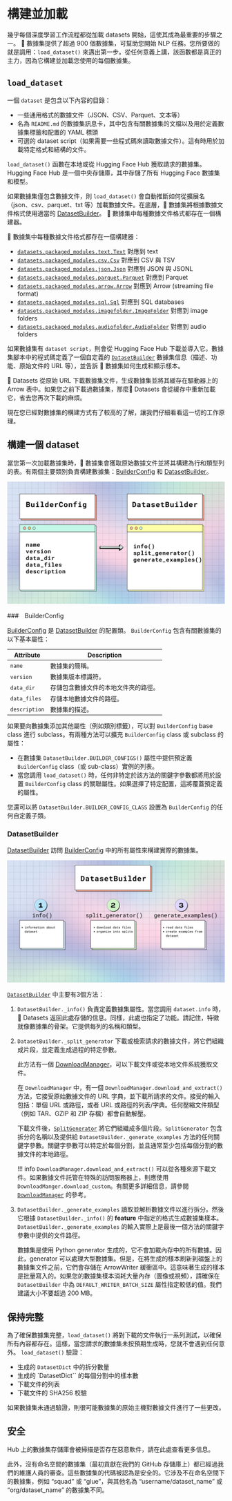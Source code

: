 # 構建並加載

幾乎每個深度學習工作流程都從加載 datasets 開始，這使其成為最重要的步驟之一。 🤗 數據集提供了超過 900 個數據集，可幫助您開始 NLP 任務。您所要做的就是調用：`load_dataset()` 來邁出第一步。從任何意義上講，該函數都是真正的主力，因為它構建並加載您使用的每個數據集。

## `load_dataset`

一個 `dataset` 是包含以下內容的目錄：

- 一些通用格式的數據文件（JSON、CSV、Parquet、文本等）
- 名為 `README.md` 的數據集訊息卡，其中包含有關數據集的文檔以及用於定義數據集標籤和配置的 YAML 標頭
- 可選的 dataset script（如果需要一些程式碼來讀取數據文件）。這有時用於加載特定格式和結構的文件。

`load_dataset()` 函數在本地或從 Hugging Face Hub 獲取請求的數據集。Hugging Face Hub 是一個中央存儲庫，其中存儲了所有 Hugging Face 數據集和模型。

如果數據集僅包含數據文件，則 `load_dataset()` 會自動推斷如何從擴展名（json、csv、parquet、txt 等）加載數據文件。在底層，🤗 數據集將根據數據文件格式使用適當的 [DatasetBuilder](https://huggingface.co/docs/datasets/v2.14.1/en/package_reference/builder_classes#datasets.DatasetBuilder)。 🤗 數據集中每種數據文件格式都存在一個構建器。

🤗 數據集中每種數據文件格式都存在一個構建器：

- [`datasets.packaged_modules.text.Text`](https://huggingface.co/docs/datasets/v2.14.1/en/package_reference/loading_methods#datasets.packaged_modules.text.Text) 對應到 text
- [`datasets.packaged_modules.csv.Csv`](https://huggingface.co/docs/datasets/v2.14.1/en/package_reference/loading_methods#datasets.packaged_modules.csv.Csv) 對應到 CSV 與 TSV
- [`datasets.packaged_modules.json.Json`](https://huggingface.co/docs/datasets/v2.14.1/en/package_reference/loading_methods#datasets.packaged_modules.json.Json) 對應到 JSON 與 JSONL
- [`datasets.packaged_modules.parquet.Parquet`](https://huggingface.co/docs/datasets/v2.14.1/en/package_reference/loading_methods#datasets.packaged_modules.parquet.Parquet) 對應到 Parquet
- [`datasets.packaged_modules.arrow.Arrow`](https://huggingface.co/docs/datasets/v2.14.1/en/package_reference/loading_methods#datasets.packaged_modules.arrow.Arrow) 對應到 Arrow (streaming file format)
- [`datasets.packaged_modules.sql.Sql`](https://huggingface.co/docs/datasets/v2.14.1/en/package_reference/loading_methods#datasets.packaged_modules.sql.Sql) 對應到 SQL databases
- [`datasets.packaged_modules.imagefolder.ImageFolder`](https://huggingface.co/docs/datasets/v2.14.1/en/package_reference/loading_methods#datasets.packaged_modules.imagefolder.ImageFolder) 對應到 image folders
- [`datasets.packaged_modules.audiofolder.AudioFolder`](https://huggingface.co/docs/datasets/v2.14.1/en/package_reference/loading_methods#datasets.packaged_modules.audiofolder.AudioFolder) 對應到 audio folders

如果數據集有 `dataset script`，則會從 Hugging Face Hub 下載並導入它。數據集腳本中的程式碼定義了一個自定義的 [`DatasetBuilder`](https://huggingface.co/docs/datasets/v2.14.1/en/package_reference/builder_classes#datasets.DatasetBuilder) 數據集信息（描述、功能、原始文件的 URL 等），並告訴 🤗 數據集如何生成和顯示樣本。

🤗 Datasets 從原始 URL 下載數據集文件，生成數據集並將其緩存在驅動器上的 Arrow 表中。如果您之前下載過數據集，那麼🤗 Datasets 會從緩存中重新加載它，省去您再次下載的麻煩。

現在您已經對數據集的構建方式有了較高的了解，讓我們仔細看看這一切的工作原理。

## 構建一個 dataset

當您第一次加載數據集時，🤗 數據集會獲取原始數據文件並將其構建為行和類型列的表。有兩個主要類別負責構建數據集：[BuilderConfig](https://huggingface.co/docs/datasets/v2.14.1/en/package_reference/builder_classes#datasets.BuilderConfig) 和 [DatasetBuilder](https://huggingface.co/docs/datasets/v2.14.1/en/package_reference/builder_classes#datasets.DatasetBuilder)。

![](./assets/builderconfig.png)

###　BuilderConfig

[BuilderConfig](https://huggingface.co/docs/datasets/v2.14.1/en/package_reference/builder_classes#datasets.BuilderConfig) 是 [DatasetBuilder](https://huggingface.co/docs/datasets/v2.14.1/en/package_reference/builder_classes#datasets.DatasetBuilder) 的配置類。 `BuilderConfig` 包含有關數據集的以下基本屬性：

|Attribute	|Description|
|-----------|-----------|
|`name`	|數據集的簡稱。|
|`version`	|數據集版本標識符。|
|`data_dir`	|存儲包含數據文件的本地文件夾的路徑。|
|`data_files`	|存儲本地數據文件的路徑。|
|`description`	|數據集的描述。|

如果要向數據集添加其他屬性（例如類別標籤），可以對 `BuilderConfig` base class 進行 subclass。有兩種方法可以擴充 `BuilderConfig` class 或 subclass 的屬性：

- 在數據集 `DatasetBuilder.BUILDER_CONFIGS()` 屬性中提供預定義 `BuilderConfig` class（或 sub-class）實例的列表。
- 當您調用 `load_dataset()` 時，任何非特定於該方法的關鍵字參數都將用於設置 `BuilderConfig` class 的關聯屬性。如果選擇了特定配置，這將覆蓋預定義的屬性。

您還可以將 `DatasetBuilder.BUILDER_CONFIG_CLASS` 設置為 `BuilderConfig` 的任何自定義子類。

### DatasetBuilder

[DatasetBuilder](https://huggingface.co/docs/datasets/v2.14.1/en/package_reference/builder_classes#datasets.DatasetBuilder) 訪問 [BuilderConfig](https://huggingface.co/docs/datasets/v2.14.1/en/package_reference/builder_classes#datasets.BuilderConfig) 中的所有屬性來構建實際的數據集。

![](./assets/datasetbuilder.png)

[`DatasetBuilder`](https://huggingface.co/docs/datasets/v2.14.1/en/package_reference/builder_classes#datasets.DatasetBuilder) 中主要有3個方法：

1. `DatasetBuilder._info()` 負責定義數據集屬性。當您調用 `dataset.info` 時，🤗 Datasets 返回此處存儲的信息。同樣，此處也指定了功能。請記住，特徵就像數據集的骨架。它提供每列的名稱和類型。

2. `DatasetBuilder._split_generator` 下載或檢索請求的數據文件，將它們組織成片段，並定義生成過程的特定參數。

    此方法有一個 [DownloadManager](https://huggingface.co/docs/datasets/v2.14.1/en/package_reference/builder_classes#datasets.DownloadManager)，可以下載文件或從本地文件系統獲取文件。
    
    在 `DownloadManager` 中，有一個 `DownloadManager.download_and_extract()` 方法，它接受原始數據文件的 URL 字典，並下載所請求的文件。接受的輸入包括：單個 URL 或路徑，或者 URL 或路徑的列表/字典。任何壓縮文件類型（例如 TAR、GZIP 和 ZIP 存檔）都會自動解壓。

    下載文件後，[`SplitGenerator`](https://huggingface.co/docs/datasets/v2.14.1/en/package_reference/builder_classes#datasets.SplitGenerator) 將它們組織成多個片段。`SplitGenerator` 包含拆分的名稱以及提供給 `DatasetBuilder._generate_examples` 方法的任何關鍵字參數。關鍵字參數可以特定於每個分割，並且通常至少包括每個分割的數據文件的本地路徑。

    !!! info
        `DownloadManager.download_and_extract()` 可以從各種來源下載文件。如果數據文件託管在特殊的訪問服務器上，則應使用 `DownloadManger.download_custom`。有關更多詳細信息，請參閱 [`DownloadManager`](https://huggingface.co/docs/datasets/v2.14.1/en/package_reference/builder_classes#datasets.DownloadManager) 的參考。

3. `DatasetBuilder._generate_examples` 讀取並解析數據文件以進行拆分。然後它根據 `DatasetBuilder._info()` 的 **feature** 中指定的格式生成數據集樣本。`DatasetBuilder._generate_examples` 的輸入實際上是最後一個方法的關鍵字參數中提供的文件路徑。

    數據集是使用 Python generator 生成的，它不會加載內存中的所有數據。因此，generator 可以處理大型數據集。但是，在將生成的樣本刷新到磁盤上的數據集文件之前，它們會存儲在 ArrowWriter 緩衝區中。這意味著生成的樣本是批量寫入的。如果您的數據集樣本消耗大量內存（圖像或視頻），請確保在 `DatasetBuilder` 中為 `DEFAULT_WRITER_BATCH_SIZE` 屬性指定較低的值。我們建議大小不要超過 200 MB。

## 保持完整

為了確保數據集完整，`load_dataset()` 將對下載的文件執行一系列測試，以確保所有內容都存在。這樣，當您請求的數據集未按預期生成時，您就不會遇到任何意外。 `load_dataset()` 驗證：

- 生成的 `DatasetDict` 中的拆分數量
- 生成的 `DatasetDict`` 的每個分割中的樣本數
- 下載文件的列表
- 下載文件的 SHA256 校驗

如果數據集未通過驗證，則很可能數據集的原始主機對數據文件進行了一些更改。

## 安全

Hub 上的數據集存儲庫會被掃描是否存在惡意軟件，請在此處查看更多信息。

此外，沒有命名空間的數據集（最初貢獻在我們的 GitHub 存儲庫上）都已經過我們的維護人員的審查。這些數據集的代碼被認為是安全的。它涉及不在命名空間下的數據集，例如 “squad” 或 “glue”，與其他名為 “username/dataset_name” 或 “org/dataset_name” 的數據集不同。